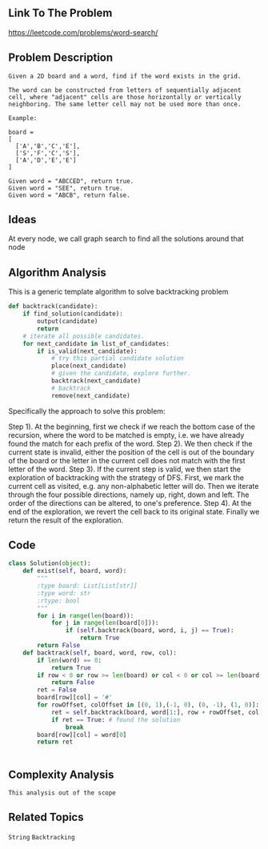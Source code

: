 ## Link To The Problem 
https://leetcode.com/problems/word-search/

## Problem Description

```
Given a 2D board and a word, find if the word exists in the grid.

The word can be constructed from letters of sequentially adjacent cell, where "adjacent" cells are those horizontally or vertically neighboring. The same letter cell may not be used more than once.

Example:

board =
[
  ['A','B','C','E'],
  ['S','F','C','S'],
  ['A','D','E','E']
]

Given word = "ABCCED", return true.
Given word = "SEE", return true.
Given word = "ABCB", return false.

```

## Ideas
At every node, we call graph search to find all the solutions around that node

## Algorithm Analysis

This is a generic template algorithm to solve backtracking problem
```py
def backtrack(candidate):
    if find_solution(candidate):
        output(candidate)
        return
    # iterate all possible candidates.
    for next_candidate in list_of_candidates:
        if is_valid(next_candidate):
            # try this partial candidate solution
            place(next_candidate)
            # given the candidate, explore further.
            backtrack(next_candidate)
            # backtrack
            remove(next_candidate)
```

Specifically the approach to solve this problem:

Step 1). At the beginning, first we check if we reach the bottom case of the recursion, where the word to be matched is empty, i.e. we have already found the match for each prefix of the word.
Step 2). We then check if the current state is invalid, either the position of the cell is out of the boundary of the board or the letter in the current cell does not match with the first letter of the word.
Step 3). If the current step is valid, we then start the exploration of backtracking with the strategy of DFS. First, we mark the current cell as visited, e.g. any non-alphabetic letter will do. Then we iterate through the four possible directions, namely up, right, down and left. The order of the directions can be altered, to one's preference.
Step 4). At the end of the exploration, we revert the cell back to its original state. Finally we return the result of the exploration.

## Code

```py
class Solution(object):
    def exist(self, board, word):
        """
        :type board: List[List[str]]
        :type word: str
        :rtype: bool
        """
        for i in range(len(board)):
            for j in range(len(board[0])):
                if (self.backtrack(board, word, i, j) == True):
                    return True
        return False
    def backtrack(self, board, word, row, col):
        if len(word) == 0:
            return True
        if row < 0 or row >= len(board) or col < 0 or col >= len(board[0]) or board[row][col] != word[0]:
            return False
        ret = False
        board[row][col] = '#'
        for rowOffset, colOffset in [(0, 1),(-1, 0), (0, -1), (1, 0)]:
            ret = self.backtrack(board, word[1:], row + rowOffset, col + colOffset)
            if ret == True: # found the solution
                break
        board[row][col] = word[0]
        return ret
                 
```

## Complexity Analysis
```
This analysis out of the scope
```
## Related Topics
```String``` ```Backtracking```




